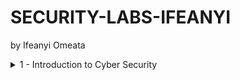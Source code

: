 # SECURITY-LABS-IFEANYI
by Ifeanyi Omeata

<details>
  <summary>1 - Introduction to Cyber Security </summary>
  
  ### 1. Popular Distributions
  - [ ] [Fedora](https://distrowatch.com/table.php?distribution=fedora)
  - [ ] [Red Hat Enterprise Linux](https://distrowatch.com/table.php?distribution=redhat)
  - [ ] [CentOS](https://distrowatch.com/table.php?distribution=centos)
  - [ ] [AlmaLinux OS](https://distrowatch.com/table.php?distribution=alma)
  - [ ] [Rocky Linux](https://distrowatch.com/table.php?distribution=rocky)
  
  ### 2. Install Linux (Ubuntu) on Windows with WSL
  - [ ] Open Windows Terminal as Administrator
  ```
  wsl --install
  ```


</details>

